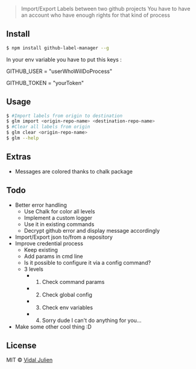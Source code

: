 > Import/Export Labels between two github projects
> You have to have an account who have enough rights for that kind of process


## Install

```sh
$ npm install github-label-manager --g
```

In your env variable you have to put this keys :

GITHUB_USER = "userWhoWillDoProcess"

GITHUB_TOKEN = "yourToken"


## Usage

```sh
$ #Import labels from origin to destination
$ glm import <origin-repo-name> <destination-repo-name>
$ #Clear all labels from origin
$ glm clear <origin-repo-name>
$ glm --help
```

## Extras

- Messages are colored thanks to chalk package

## Todo

- Better error handling
  + Use Chalk for color all levels
  + Implement a custom logger
  + Use it in existing commands
  + Decrypt github error and display message accordingly
- Import/Export json to/from a repository
- Improve credential process
  + Keep existing
  + Add params in cmd line
  + Is it possible to configure it via a config command?
  + 3 levels
    * 1) Check command params
    * 2) Check global config
    * 3) Check env variables
    * 4) Sorry dude I can't do anything for you...
- Make some other cool thing :D

## License

MIT © [Vidal Julien](http://www.julien-vidal.fr)
